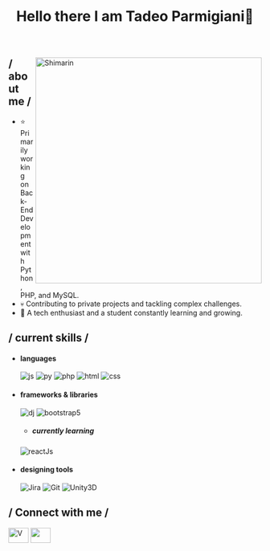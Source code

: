 <h1 align="center"> Hello there I am Tadeo Parmigiani👋  </h1>
 </br>



<div>

 <img align="right" width="450" alt="Shimarin" src="https://i.pinimg.com/736x/63/b6/85/63b68551911139751f3a520fb6c6f877.jpg"/> 

<h2> / about me /</h2>
  
- ⭐ Primarily working on Back-End Development with Python, PHP, and MySQL.
- 💀 Contributing to private projects and tackling complex challenges.
- 👾 A tech enthusiast and a student constantly learning and growing.
  
<h2> / current skills / </h2>
  
- <h4> languages </h4>
  <img src = "https://img.shields.io/badge/JavaScript-323330?style=for-the-badge&logo=javascript&logoColor=F7DF1E" alt = "js" />
  <img src = "https://img.shields.io/badge/Python-06418a?style=for-the-badge&logo=python&logoColor=white" alt = "py" />
  <img src = "https://img.shields.io/badge/Php-464a9e?style=for-the-badge&logo=php&logoColor=white" alt = "php" />
  <img src = "https://img.shields.io/badge/HTML5-E34F26?style=for-the-badge&logo=html5&logoColor=white" alt = "html" />
  <img src = "https://img.shields.io/badge/CSS3-1572B6?style=for-the-badge&logo=css3&logoColor=white" alt = "css" />
  
- <h4> frameworks & libraries </h4>
  <img src = "https://img.shields.io/badge/Django-%2320232a.svg?style=for-the-badge&logo=django&logoColor=%2361DAFB" alt = "dj" />
  <img src = "https://img.shields.io/badge/bootstrap-%23563D7C.svg?style=for-the-badge&logo=bootstrap&logoColor=white" alt = "bootstrap5" />

   - <h5> currently learning </h5>
    <img src = "https://img.shields.io/badge/react_js-%2320232a.svg?style=for-the-badge&logo=react&logoColor=%2361DAFB" alt = "reactJs" />

  
- <h4> designing tools </h4>
  <img src = "https://img.shields.io/badge/Jira-%2331A8FF.svg?style=for-the-badge&logo=jira&logoColor=white" alt="Jira" />
  <img src = "https://img.shields.io/badge/Git-%23F05033.svg?style=for-the-badge&logo=git&logoColor=white" alt="Git" />
  <img src = "https://img.shields.io/badge/Unity-%23000000.svg?style=for-the-badge&logo=unity&logoColor=white" alt="Unity3D" />

 <h2> / Connect with me / </h2>
<p align="">
  <a href="https://www.linkedin.com/in/tadeoparmigiani/" target="blank"><img align="center"
      src="https://raw.githubusercontent.com/rahuldkjain/github-profile-readme-generator/master/src/images/icons/Social/linked-in-alt.svg"
      alt="V" height="30" width="40" /></a>
  <a href="https://www.instagram.com/tadeparmigiani/" target="blank"><img align="center"
      src="https://raw.githubusercontent.com/rahuldkjain/github-profile-readme-generator/master/src/images/icons/Social/instagram.svg"
      alt="" height="30" width="40" /></a>
</p>

  
  </br></br>
  
  </div>
